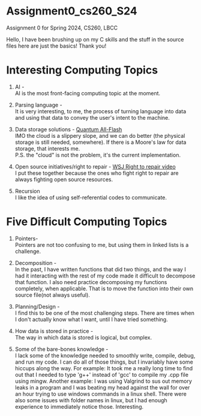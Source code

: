 # Assignment0_cs260_S24  
Assignment 0 for Spring 2024, CS260, LBCC  

Hello, I have been brushing up on my C skills and the stuff in the source files 
here are just the basics! Thank you!  


# Interesting Computing Topics  

1. AI -  
AI is the most front-facing computing topic at the moment.  

2. Parsing language -  
It is very interesting, to me, the process of turning language into data and using that data to 
convey the user's intent to the machine.  

3. Data storage solutions -  [Quantum All-Flash](https://www.quantum.com/en/products/object-storage/)  
IMO the cloud is a slippery slope, and we can do better (the physical storage is still needed, somewhere). If there is a Moore's law for data storage, that interests me.  
P.S. the "cloud" is not the problem, it's the current implementation.  

4. Open source initiatives/right to repair -  [WSJ Right to repair video](https://www.youtube.com/watch?v=0NCjoUx-KLI)  
I put these together because the ones who fight right to repair are always fighting open source resources.  

5. Recursion  
I like the idea of using self-referential codes to communicate.  


# Five Difficult Computing Topics  

1. Pointers-  
Pointers are not too confusing to me, but using them in linked lists is a challenge.  

2. Decomposition -  
In the past, I have written functions that did two things, and the way I had it interacting with the rest of my code made it difficult to 
decompose that function. I also need practice decomposing my functions completely, when applicable. That is to move the function into their own source file(not always useful).  

3. Planning/Design -  
I find this to be one of the most challenging steps. There are times when I don't actually know what I want, until I have tried something.  

4. How data is stored in practice -  
The way in which data is stored is logical, but complex.  

5. Some of the bare-bones knowledge -  
I lack some of the knowledge needed to smoothly write, compile, debug, and run my code. I can do all of those things, but I invariably have some hiccups along the way. For example: It took me a really long time to find out that I needed to type 'g++' instead of 'gcc' to compile my .cpp file using mingw. Another example: I was using Valgrind to sus out memory leaks in a program and I was beating my head against the wall for over an hour trying to use windows commands in a linux shell. There were also some issues with folder names in linux, but I had enough experience to immediately notice those. Interesting.  